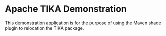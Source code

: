 # Apache TIKA Demonstration

This demonstration application is for the purpose of using the Maven shade plugin to relocation the TIKA package.
